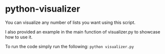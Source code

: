 # python-visualizer

You can visualize any number of lists you want using this script.

I also provided an example in the main function of visualizer.py to showcase how to use it.

To run the code simply run the following: ```python visualizer.py```
